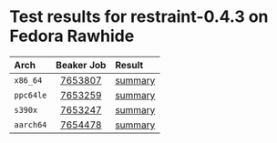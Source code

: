 # Test results for restraint-0.4.3 on Fedora Rawhide

| Arch | Beaker Job | Result |
|:----|:----------:|:-------|
| `x86_64` | [7653807][01]| [summary](results/x86_64.md)|
| `ppc64le`| [7653259][02]| [summary](results/ppc64le.md)|
| `s390x`  | [7653247][03]| [summary](results/s390x.md)|
| `aarch64`| [7654478][04]| [summary](results/aarch64.md)|

[01]: https://beaker.engineering.redhat.com/jobs/7653807 
[02]: https://beaker.engineering.redhat.com/jobs/7653259
[03]: https://beaker.engineering.redhat.com/jobs/7653247
[04]: https://beaker.engineering.redhat.com/jobs/7654478
